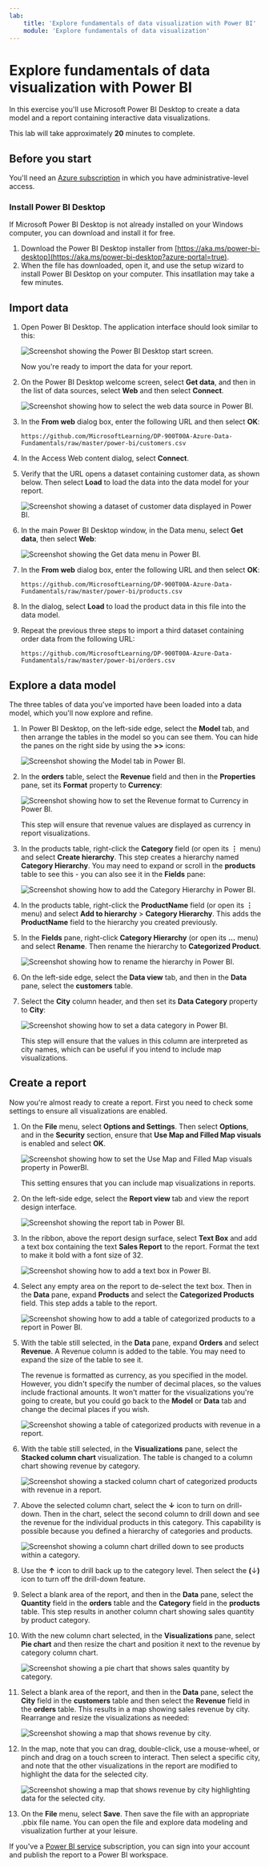 ```yaml
---
lab:
    title: 'Explore fundamentals of data visualization with Power BI'
    module: 'Explore fundamentals of data visualization'
---
```


# Explore fundamentals of data visualization with Power BI

In this exercise you'll use Microsoft Power BI Desktop to create a data model and a report containing interactive data visualizations.

This lab will take approximately **20** minutes to complete.

## Before you start

You'll need an [Azure subscription](https://azure.microsoft.com/free) in which you have administrative-level access.

### Install Power BI Desktop

If Microsoft Power BI Desktop is not already installed on your Windows computer, you can download and install it for free.

1. Download the Power BI Desktop installer from [https://aka.ms/power-bi-desktop](https://aka.ms/power-bi-desktop?azure-portal=true).
1. When the file has downloaded, open it, and use the setup wizard to install Power BI Desktop on your computer. This insatllation may take a few minutes.

## Import data

1. Open Power BI Desktop. The application interface should look similar to this:

    ![Screenshot showing the Power BI Desktop start screen.](images/power-bi-start.png)

    Now you're ready to import the data for your report.

1. On the Power BI Desktop welcome screen, select **Get data**, and then in the list of data sources, select **Web** and then select **Connect**.

    ![Screenshot showing how to select the web data source in Power BI.](images/web-source.png)

1. In the **From web** dialog box, enter the following URL and then select **OK**:

    ```
    https://github.com/MicrosoftLearning/DP-900T00A-Azure-Data-Fundamentals/raw/master/power-bi/customers.csv
    ```

1. In the Access Web content dialog, select **Connect**.

1. Verify that the URL opens a dataset containing customer data, as shown below. Then select **Load** to load the data into the data model for your report.

    ![Screenshot showing a dataset of customer data displayed in Power BI.](images/customers.png)

1. In the main Power BI Desktop window, in the Data menu, select **Get data**, then select **Web**:

    ![Screenshot showing the Get data menu in Power BI.](images/get-data.png)

1. In the **From web** dialog box, enter the following URL and then select **OK**:

    ```
    https://github.com/MicrosoftLearning/DP-900T00A-Azure-Data-Fundamentals/raw/master/power-bi/products.csv
    ```

1. In the dialog, select **Load** to load the product data in this file into the data model.

1. Repeat the previous three steps to import a third dataset containing order data from the following URL:

    ```
    https://github.com/MicrosoftLearning/DP-900T00A-Azure-Data-Fundamentals/raw/master/power-bi/orders.csv
    ```

## Explore a data model

The three tables of data you've imported have been loaded into a data model, which you'll now explore and refine.

1. In Power BI Desktop, on the left-side edge, select the **Model** tab, and then arrange the tables in the model so you can see them. You can hide the panes on the right side by using the **>>** icons:

    ![Screenshot showing the Model tab in Power BI.](images/model-tab.png)

1. In the **orders** table, select the **Revenue** field and then in the **Properties** pane, set its **Format** property to **Currency**:

    ![Screenshot showing how to set the Revenue format to Currency in Power BI.](images/revenue-currency.png)

    This step will ensure that revenue values are displayed as currency in report visualizations.

1. In the products table, right-click the **Category** field (or open its **&vellip;** menu) and select **Create hierarchy**. This step creates a hierarchy named **Category Hierarchy**. You may need to expand or scroll in the **products** table to see this - you can also see it in the **Fields** pane:

    ![Screenshot showing how to add the Category Hierarchy in Power BI.](images/category-hierarchy.png)

1. In the products table, right-click the **ProductName** field (or open its **&vellip;** menu) and select **Add to hierarchy** > **Category Hierarchy**. This adds the **ProductName** field to the hierarchy you created previously.
1. In the **Fields** pane, right-click **Category Hierarchy** (or open its **...** menu) and select **Rename**. Then rename the hierarchy to **Categorized Product**.

    ![Screenshot showing how to rename the hierarchy in Power BI.](images/rename-hierarchy.png)

1. On the left-side edge, select the **Data view** tab, and then in the **Data** pane, select the **customers** table.
1. Select the **City** column header, and then set its **Data Category** property to **City**:

    ![Screenshot showing how to set a data category in Power BI.](images/data-category.png)

    This step will ensure that the values in this column are interpreted as city names, which can be useful if you intend to include map visualizations.

## Create a report

Now you're almost ready to create a report. First you need to check some settings to ensure all visualizations are enabled.

1. On the **File** menu, select **Options and Settings**. Then select **Options**, and in the **Security** section, ensure that **Use Map and Filled Map visuals** is enabled and select **OK**.

    ![Screenshot showing how to set the Use Map and Filled Map visuals property in PowerBI.](images/set-options.png)

    This setting ensures that you can include map visualizations in reports.

1. On the left-side edge, select the **Report view** tab and view the report design interface.

    ![Screenshot showing the report tab in Power BI.](images/report-tab.png)

1. In the ribbon, above the report design surface, select **Text Box** and add a text box containing the text **Sales Report** to the report. Format the text to make it bold with a font size of 32.

    ![Screenshot showing how to add a text box in Power BI.](images/text-box.png)

1. Select any empty area on the report to de-select the text box. Then in the **Data** pane, expand **Products** and select the **Categorized Products** field. This step adds a table to the report.

    ![Screenshot showing how to add a table of categorized products to a report in Power BI.](images/categorized-products-table.png)

1. With the table still selected, in the **Data** pane, expand **Orders** and select **Revenue**. A Revenue column is added to the table. You may need to expand the size of the table to see it.

    The revenue is formatted as currency, as you specified in the model. However, you didn't specify the number of decimal places, so the values include fractional amounts. It won't matter for the visualizations you're going to create, but you could go back to the **Model** or **Data** tab and change the decimal places if you wish.

    ![Screenshot showing a table of categorized products with revenue in a report.](images/revenue-column.png)

1. With the table still selected, in the **Visualizations** pane, select the **Stacked column chart** visualization. The table is changed to a column chart showing revenue by category.

    ![Screenshot showing a stacked column chart of categorized products with revenue in a report.](images/stacked-column-chart.png)

1. Above the selected column chart, select the **&#8595;** icon to turn on drill-down. Then in the chart, select the second column to drill down and see the revenue for the individual products in this category. This capability is possible because you defined a hierarchy of categories and products.

    ![Screenshot showing a column chart drilled down to see products within a category.](images/drill-down.png)

1. Use the **&#x2191;** icon to drill back up to the category level. Then select the **(**&#8595;**)** icon to turn off the drill-down feature.
1. Select a blank area of the report, and then in the **Data** pane, select the **Quantity** field in the **orders** table and the **Category** field in the **products** table. This step results in another column chart showing sales quantity by product category.
1. With the new column chart selected, in the **Visualizations** pane, select **Pie chart** and then resize the chart and position it next to the revenue by category column chart.

    ![Screenshot showing a pie chart that shows sales quantity by category.](images/category-pie-chart.png)

1. Select a blank area of the report, and then in the **Data** pane, select the **City** field in the **customers** table and then select the **Revenue** field in the **orders** table. This results in a map showing sales revenue by city. Rearrange and resize the visualizations as needed:

    ![Screenshot showing a map that shows revenue by city.](images/revenue-map.png)

1. In the map, note that you can drag, double-click, use a mouse-wheel, or pinch and drag on a touch screen to interact. Then select a specific city, and note that the other visualizations in the report are modified to highlight the data for the selected city.

    ![Screenshot showing a map that shows revenue by city highlighting data for the selected city.](images/selected-data.png)

1. On the **File** menu, select **Save**. Then save the file with an appropriate .pbix file name. You can open the file and explore data modeling and visualization further at your leisure.

If you've a [Power BI service](https://www.powerbi.com/?azure-portal=true) subscription, you can sign into your account and publish the report to a Power BI workspace. 
